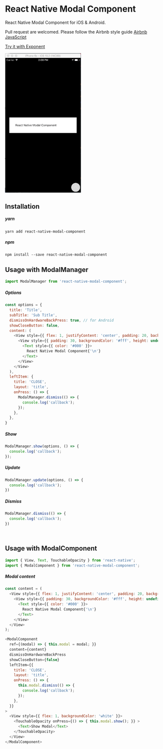 # React Native Modal Component
React Native Modal Component for iOS & Android.

Pull request are welcomed. Please follow the Airbnb style guide [Airbnb JavaScript](https://github.com/airbnb/javascript)

[Try it with Exponent](https://exp.host/@jacklam718/modal-example)

<img src="https://raw.githubusercontent.com/jacklam718/react-native-modal-component/master/.github/modal-demo.png" width="250">


## Installation
##### yarn
`yarn add react-native-modal-component`
##### npm
`npm install --save react-native-modal-component`


## Usage with ModalManager
```javascript
import ModalManager from 'react-native-modal-component';
```

##### Options
```javascript
const options = {
  title: 'Title',
  subTitle: 'Sub Title',
  dismissOnHardwareBackPress: true, // for Android
  showCloseButton: false,
  content: (
    <View style={{ flex: 1, justifyContent: 'center', padding: 20, backgroundColor: 'rgba(0, 0, 0, 0.2)' }}>
      <View style={{ padding: 30, backgroundColor: '#fff', height: undefined, width: undefined }}>
        <Text style={{ color: '#000' }}>
          React Native Modal Component{'\n'}
        </Text>
      </View>
    </View>
  ),
  leftItem: {
    title: 'CLOSE',
    layout: 'title',
    onPress: () => {
      ModalManager.dismiss(() => {
        console.log('callback');
      });
    },
  },
}
```

##### Show
```javascript
ModalManager.show(options, () => {
  console.log('callback');
});
```

##### Update
```javascript
ModalManager.update(options, () => {
  console.log('callback');
})
```

##### Dismiss
```javascript
ModalManager.dismiss(() => {
  console.log('callback');
})
```


<br>

## Usage with ModalComponent
```javascript
import { View, Text, TouchableOpacity } from 'react-native';
import { ModalComponent } from 'react-native-modal-component';
```

##### Modal content
```javascript
const content = (
  <View style={{ flex: 1, justifyContent: 'center', padding: 20, backgroundColor: 'rgba(0, 0, 0, 0.2)' }}>
    <View style={{ padding: 30, backgroundColor: '#fff', height: undefined, width: undefined }}>
      <Text style={{ color: '#000' }}>
        React Native Modal Component{'\n'}
      </Text>
    </View>
  </View>
);
```

```javascript
<ModalComponent
  ref={(modal) => { this.modal = modal; }}
  content={content}
  dismissOnHardwareBackPress
  showCloseButton={false}
  leftItem={{
    title: 'CLOSE',
    layout: 'title',
    onPress: () => {
      this.modal.dismiss(() => {
        console.log('callback');
      });
    },
  }}
>
  <View style={{ flex: 1, backgroundColor: 'white' }}>
    <TouchableOpacity onPress={() => { this.modal.show(); }} >
      <Text>Show Modal</Text>
    </TouchableOpacity>
  </View>
</ModalComponent>
```
